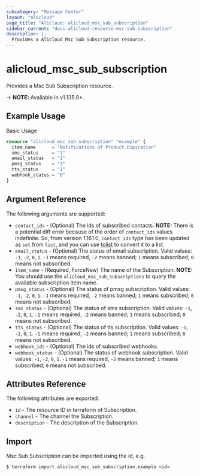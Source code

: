 ```yaml
---
subcategory: "Message Center"
layout: "alicloud"
page_title: "Alicloud: alicloud_msc_sub_subscription"
sidebar_current: "docs-alicloud-resource-msc-sub-subscription"
description: |-
  Provides a Alicloud Msc Sub Subscription resource.
---
```


# alicloud\_msc\_sub\_subscription

Provides a Msc Sub Subscription resource.

-> **NOTE:** Available in v1.135.0+.

## Example Usage

Basic Usage

```terraform
resource "alicloud_msc_sub_subscription" "example" {
  item_name      = "Notifications of Product Expiration"
  sms_status     = "1"
  email_status   = "1"
  pmsg_status    = "1"
  tts_status     = "1"
  webhook_status = "0"
}
```

## Argument Reference

The following arguments are supported:

* `contact_ids` - (Optional) The ids of subscribed contacts.
  **NOTE:** There is a potential diff error because of the order of `contact_ids` values indefinite.
  So, from version 1.161.0, `contact_ids` type has been updated as `set` from `list`,
  and you can use [tolist](https://www.terraform.io/language/functions/tolist) to convert it to a list.
* `email_status` - (Optional) The status of email subscription. Valid values: `-1`, `-2`, `0`, `1`. `-1` means required, `-2` means banned; `1` means subscribed; `0` means not subscribed.
* `item_name` - (Required, ForceNew) The name of the Subscription. **NOTE:**  You should use the `alicloud_msc_sub_subscriptions` to query the available subscription item name.
* `pmsg_status` - (Optional) The status of pmsg subscription. Valid values: `-1`, `-2`, `0`, `1`. `-1` means required, `-2` means banned; `1` means subscribed; `0` means not subscribed.
* `sms_status` - (Optional) The status of sms subscription. Valid values: `-1`, `-2`, `0`, `1`. `-1` means required, `-2` means banned; `1` means subscribed; `0` means not subscribed.
* `tts_status` - (Optional) The status of tts subscription. Valid values: `-1`, `-2`, `0`, `1`. `-1` means required, `-2` means banned; `1` means subscribed; `0` means not subscribed.
* `webhook_ids` - (Optional) The ids of subscribed webhooks.
* `webhook_status` - (Optional) The status of webhook subscription. Valid values: `-1`, `-2`, `0`, `1`. `-1` means required, `-2` means banned; `1` means subscribed; `0` means not subscribed.

## Attributes Reference

The following attributes are exported:

* `id` - The resource ID in terraform of Subscription.
* `channel` - The channel the Subscription.
* `description` - The description of the Subscription.

## Import

Msc Sub Subscription can be imported using the id, e.g.

```shell
$ terraform import alicloud_msc_sub_subscription.example <id>
```
